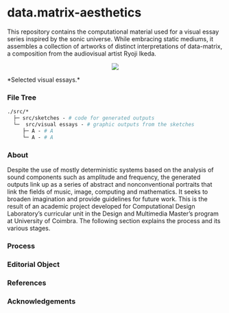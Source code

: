 # data.matrix-aesthetics
This repository contains the computational material used for a visual essay series inspired by the sonic universe. While embracing static mediums, it assembles a collection of artworks of distinct interpretations of data-matrix, a composition from the audiovisual artist Ryoji Ikeda.


<p align="center">
  <img src="/visual%20essays/gif.gif">
</p>
*Selected visual essays.*


### File Tree
```graphql
./src/* 
  ├─ src/sketches - # code for generated outputs
  └─  src/visual essays - # graphic outputs from the sketches
     ├─ A - # A
     └─ A - # A
```



### About

Despite the use of mostly deterministic systems based on the analysis of sound components such as amplitude and frequency, the generated outputs link up as a series of abstract and nonconventional portraits that link the fields of music, image, computing and mathematics. It seeks to broaden imagination and provide guidelines for future work. This is the result of an academic project developed for Computational Design Laboratory’s curricular unit in the Design and Multimedia Master’s program at University of Coimbra. The following section explains the process and its various stages.

### Process


### Editorial Object


### References


### Acknowledgements 








